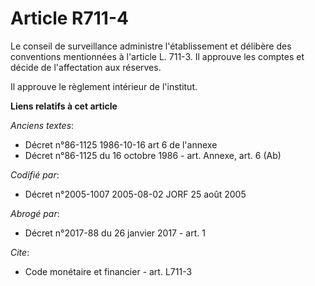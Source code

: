 # Article R711-4

Le conseil de surveillance administre l'établissement et délibère des conventions mentionnées à l'article L. 711-3. Il
approuve les comptes et décide de l'affectation aux réserves.

Il approuve le règlement intérieur de l'institut.

**Liens relatifs à cet article**

_Anciens textes_:

  - Décret n°86-1125 1986-10-16 art 6 de l'annexe
  - Décret n°86-1125 du 16 octobre 1986 - art. Annexe, art. 6 (Ab)

_Codifié par_:

  - Décret n°2005-1007 2005-08-02 JORF 25 août 2005

_Abrogé par_:

  - Décret n°2017-88 du 26 janvier 2017 - art. 1

_Cite_:

  - Code monétaire et financier - art. L711-3
